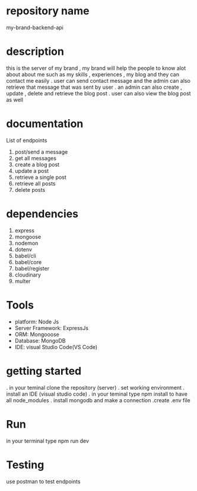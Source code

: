 # repository name
my-brand-backend-api

# description 
this is the server of my brand , my brand will help the people to  know alot about about me such as my skills , experiences , my blog and they can contact me easily .   user can send contact message and the admin can also retrieve that message that was sent by user . an admin can also create , update , delete and retrieve the blog post . user can also view the blog post as well

# documentation 
List of endpoints

1. post/send a message
2. get all messages
3. create a blog post
4. update a post
5. retrieve a single post
6. retrieve all posts
7. delete posts

# dependencies

1. express 
2. mongoose 
3. nodemon 
4. dotenv 
5. babel/cli 
6. babel/core 
7. babel/register 
8. cloudinary
9. multer

# Tools
* platform: Node Js
* Server Framework: ExpressJs
* ORM: Mongooose
* Database: MongoDB
* IDE: visual Studio Code(VS Code) 

# getting started
. in your teminal clone the repository (server) 
. set working environment 
. install an IDE (visual studio code)
. in your teminal type npm install to have all node_modules
. install mongodb and make a connection
.create .env file

# Run
in your terminal type npm run dev

# Testing 
use postman to test endpoints
